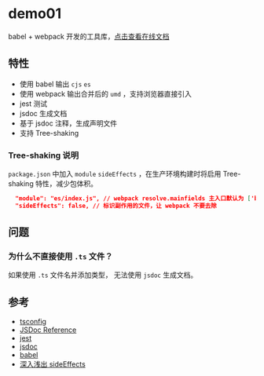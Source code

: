 # demo01

babel + webpack 开发的工具库，[点击查看在线文档](https://caijf.github.io/lib-demos/demo01/docs/index.html)

## 特性

- 使用 babel 输出 `cjs` `es`
- 使用 webpack 输出合并后的 `umd` ，支持浏览器直接引入
- jest 测试
- jsdoc 生成文档
- 基于 jsdoc 注释，生成声明文件
- 支持 Tree-shaking

### Tree-shaking 说明

`package.json` 中加入 `module` `sideEffects` ，在生产环境构建时将启用 Tree-shaking 特性，减少包体积。

```json
  "module": "es/index.js", // webpack resolve.mainfields 主入口默认为 ['browser', 'module', 'main']
  "sideEffects": false, // 标识副作用的文件，让 webpack 不要去除
```

## 问题

### 为什么不直接使用 `.ts` 文件？

如果使用 `.ts` 文件名并添加类型， 无法使用 `jsdoc` 生成文档。

## 参考

- [tsconfig](https://www.staging-typescript.org/zh/tsconfig)
- [JSDoc Reference](https://www.typescriptlang.org/docs/handbook/jsdoc-supported-types.html)
- [jest](https://jestjs.io/zh-Hans/)
- [jsdoc](https://jsdoc.app/)
- [babel](https://babeljs.io/)
- [深入浅出 sideEffects](https://github.com/happylindz/blog/issues/15)
